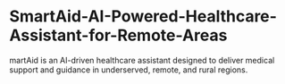 # SmartAid-AI-Powered-Healthcare-Assistant-for-Remote-Areas
martAid is an AI-driven healthcare assistant designed to deliver medical support and guidance in underserved, remote, and rural regions.

